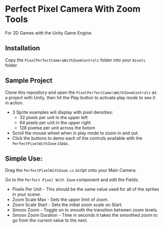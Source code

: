 # Perfect Pixel Camera With Zoom Tools
For 2D Games with the Unity Game Engine.

## Installation

Copy the `PixelPerfectCameraWithZoomControls` folder into your `Assets` folder.

## Sample Project
Clone this repository and open the `PixelPerfectCameraWithZoomControls` as a project with Unity, then hit the Play button to activate play mode to see it in action.
- 3 Sprite examples will display with pixel densities:
  - 32 pixels per unit in the upper left
  - 64 pixels per unit in the upper right
  - 128 pixelse per unit across the botom
- Scroll the mouse wheel when in play mode to zoom in and out.
- Click the buttons to demo each of the controls available with the `PerfectPixelWithZoom` class.

## Simple Use:

Drag the `PerfectPixelWithZoom.cs` script onto your Main Camera.

Go to the `Perfect Pixel With Zoom` component and edit the Fields.
- Pixels Per Unit - This should be the same value used for all of the sprites in your scene.
- Zoom Scale Max - Sets the upper limit of zoom.
- Zoom Scale Start - Sets the initial zoom scale on Start.
- Smoov Zoom - Toggle on to smooth the transition between zoom levels.
- Smoov Zoom Duration - Time in seconds it takes the smoothed zoom to go from the current value to the next.

